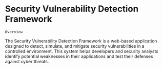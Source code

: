 #  Security Vulnerability Detection Framework
    Overview

The Security Vulnerability Detection Framework is a web-based application designed to detect, simulate, and mitigate security vulnerabilities in a controlled environment. This system helps developers and security analysts identify potential weaknesses in their applications and test their defenses against cyber threats.

